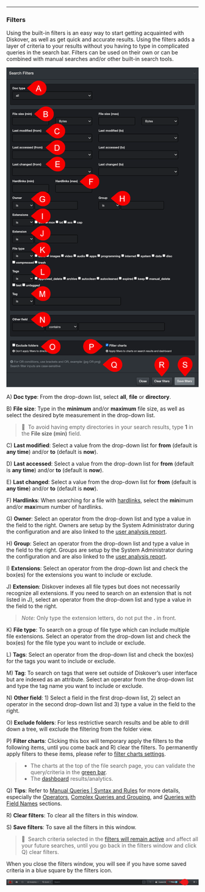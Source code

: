 <p id="filters"></p>

___
### Filters

Using the built-in filters is an easy way to start getting acquainted with Diskover, as well as get quick and accurate results. Using the filters adds a layer of criteria to your results without you having to type in complicated queries in the search bar. Filters can be used on their own or can be combined with manual searches and/or other built-in search tools.

![Image: Search Filters](images/image_file_search_filters_overview_20230214.png)

A) **Doc type**: From the drop-down list, select  **all**,  **file**  or  **directory**.

B) **File size**: Type in the  **minimum**  and/or  **maximum**  file size, as well as select the desired byte measurement in the drop-down list.

>🔆 &nbsp;To avoid having empty directories in your search results, type  **1**  in the  **File size (min)**  field.

C) **Last modified**: Select a value from the drop-down list for  **from** (default is  **any time**)  and/or  **to** (default is  **now**).

D) **Last accessed**: Select a value from the drop-down list for  **from** (default is  **any time**)  and/or  **to** (default is  **now**).

E) **Last changed**: Select a value from the drop-down list for  **from** (default is  **any time**)  and/or  **to** (default is  **now**).

F) **Hardlinks**: When searching for a file with [hardlinks](#hardlinks), select the  **min**imum and/or  **max**imum number of hardlinks.

G) **Owner**: Select an operator  from the drop-down list and type a value in the field to the right. Owners are setup by the System Administrator during the configuration and are also linked to the [user analysis report](#user_analysis).

H) **Group**: Select an operator  from the drop-down list and type a value in the field to the right. Groups are setup by the System Administrator during the configuration and are also linked to the [user analysis report](#user_analysis).

I) **Extensions**: Select an operator  from the drop-down list and check the box(es) for the extensions you want to include or exclude.

J) **Extension**: Diskover indexes all file types but does not necessarily recognize all extensions. If you need to search on an extension that is not listed in J), select an operator  from the drop-down list and type a value in the field to the right.
> _Note:_ Only type the extension letters, do not put the  **.**  in front.

K) **File type**: To search on a group of file type which can include multiple file extensions. Select an operator from the drop-down list and check the box(es) for the file type you want to include or exclude.

L) **Tags**: Select an operator from the drop-down list and check the box(es) for the tags  you want to include or exclude.

M) **Tag**: To search on tags that were set outside of Diskover’s user interface but are indexed as an attribute. Select an operator from the drop-down list and type the tag name you want to include or exclude.

N) **Other field**: 1) Select a field in the first drop-down list, 2) select an operator in the second drop-down list and 3) type a value in the field to the right.

O) **Exclude folders**: For less restrictive search results and be able to drill down a tree, will exclude the filtering from the folder view.

P) **Filter charts**: Clicking this box will temporary apply the filters to the following items, until you come back and R) clear the filters. To permanently apply filters to these items, please refer to [filter charts settings](#settings_filter_charts).

> - The charts at the top of the file search page, you can validate the query/criteria in the [green bar](#green_info_bar).
> - The [dashboard](#dashboard) results/analytics.

Q) **Tips**:  Refer to [Manual Queries | Syntax and Rules](#search_syntax) for more details, especially the [Operators](#operators), [Complex Queries and Grouping](#complex_queries), and [Queries with Field Names](#search_field_names) sections.

<p id="clear_filters"></p>

R) **Clear filters**: To clear all the filters in this window.

S) **Save filters**: To save all the filters in this window.

>🔆 &nbsp;Search criteria selected in the [filters will remain active](#clear_filters) and affect all your future searches, until you go back in the filters window and click Q) clear filters.

When you close the filters window, you will see if you have some saved criteria in a blue square by the filters icon.

![Image: Active Filters](images/image_file_search_filters_selected.png)
